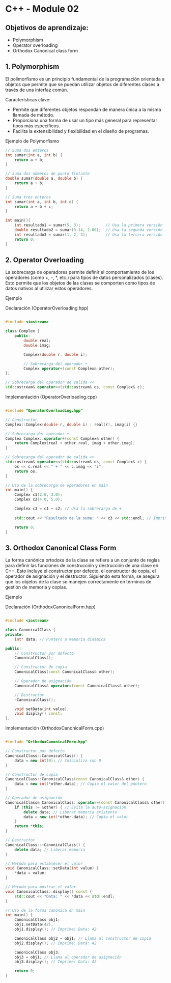 # C++ - Module 02
## Objetivos de aprendizaje:

-	Polymorphism
-	Operator overloading
-	Orthodox Canonical class form

## 1. Polymorphism
El polimorfismo es un principio fundamental de la programación orientada a objetos que permite que se puedan utilizar objetos de diferentes clases a través de una interfaz común.

Características clave:

* Permite que diferentes objetos respondan de manera única a la misma llamada de método.
* Proporciona una forma de usar un tipo más general para representar tipos más específicos.
* Facilita la extensibilidad y flexibilidad en el diseño de programas.


Ejemplo de Polymorfismo

```cpp
// Suma dos enteros
int sumar(int a, int b) {
    return a + b;
}

// Suma dos números de punto flotante
double sumar(double a, double b) {
    return a + b;
}

// Suma tres enteros
int sumar(int a, int b, int c) {
    return a + b + c;
}

int main(){
	int resultado1 = sumar(5, 3);           // Usa la primera versión
	double resultado2 = sumar(3.14, 2.86);  // Usa la segunda versión
	int resultado3 = sumar(1, 2, 3);        // Usa la tercera versión
	return 0;
}
```

## 2. Operator Overloading

La sobrecarga de operadores permite definir el comportamiento de los operadores (como +, -, *, etc.) para tipos de datos personalizados (clases). Esto permite que los objetos de las clases se comporten como tipos de datos nativos al utilizar estos operadores.

Ejemplo

Declaración (OperatorOverloading.hpp)

```cpp

#include <iostream>

class Complex {
	public:
		double real;
		double imag;

		Complex(double r, double i);

		// Sobrecarga del operador +
		Complex operator+(const Complex& other);
};

// Sobrecarga del operador de salida <<
std::ostream& operator<<(std::ostream& os, const Complex& c);

```

Implementación (OperatorOverloading.cpp)

```cpp

#include "OperatorOverloading.hpp"

// Constructor
Complex::Complex(double r, double i) : real(r), imag(i) {}

// Sobrecarga del operador +
Complex Complex::operator+(const Complex& other) {
    return Complex(real + other.real, imag + other.imag);
}

// Sobrecarga del operador de salida <<
std::ostream& operator<<(std::ostream& os, const Complex& c) {
    os << c.real << " + " << c.imag << "i";
    return os;
}

// Uso de la sobrecarga de operadores en main
int main() {
    Complex c1(2.0, 3.0);
    Complex c2(4.0, 5.0);

    Complex c3 = c1 + c2; // Usa la sobrecarga de +
    
    std::cout << "Resultado de la suma: " << c3 << std::endl; // Imprime: Resultado de la suma: 6 + 8i

    return 0;
}
```

## 3. Orthodox Canonical Class Form

La forma canónica ortodoxa de la clase se refiere a un conjunto de reglas para definir las funciones de construcción y destrucción de una clase en C++. Esto incluye el constructor por defecto, el constructor de copia, el operador de asignación y el destructor. Siguiendo esta forma, se asegura que los objetos de la clase se manejen correctamente en términos de gestión de memoria y copias.

Ejemplo

Declaración (OrthodoxCanonicalForm.hpp)

```cpp

#include <iostream>

class CanonicalClass {
private:
    int* data; // Puntero a memoria dinámica

public:
    // Constructor por defecto
    CanonicalClass();

    // Constructor de copia
    CanonicalClass(const CanonicalClass& other);

    // Operador de asignación
    CanonicalClass& operator=(const CanonicalClass& other);

    // Destructor
    ~CanonicalClass();

    void setData(int value);
    void display() const;
};
```

Implementación (OrthodoxCanonicalForm.cpp)

```cpp

#include "OrthodoxCanonicalForm.hpp"

// Constructor por defecto
CanonicalClass::CanonicalClass() {
    data = new int(0); // Inicializa con 0
}

// Constructor de copia
CanonicalClass::CanonicalClass(const CanonicalClass& other) {
    data = new int(*other.data); // Copia el valor del puntero
}

// Operador de asignación
CanonicalClass& CanonicalClass::operator=(const CanonicalClass& other) {
    if (this != &other) { // Evita la auto-asignación
        delete data; // Liberar memoria existente
        data = new int(*other.data); // Copia el valor
    }
    return *this;
}

// Destructor
CanonicalClass::~CanonicalClass() {
    delete data; // Liberar memoria
}

// Método para establecer el valor
void CanonicalClass::setData(int value) {
    *data = value;
}

// Método para mostrar el valor
void CanonicalClass::display() const {
    std::cout << "Data: " << *data << std::endl;
}

// Uso de la forma canónica en main
int main() {
    CanonicalClass obj1;
    obj1.setData(42);
    obj1.display(); // Imprime: Data: 42

    CanonicalClass obj2 = obj1; // Llama al constructor de copia
    obj2.display(); // Imprime: Data: 42

    CanonicalClass obj3;
    obj3 = obj1; // Llama al operador de asignación
    obj3.display(); // Imprime: Data: 42

    return 0;
}
```
